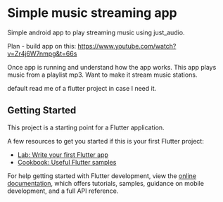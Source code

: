 # Simple music streaming app

Simple android app to play streaming music using just_audio.

Plan - build app on this:
https://www.youtube.com/watch?v=Zr4j6W7nmpg&t=66s

Once app is running and understand how the app works.
This app plays music from a playlist mp3. Want to make it stream music stations.





default read me of a flutter project in case I need it.

## Getting Started

This project is a starting point for a Flutter application.

A few resources to get you started if this is your first Flutter project:

- [Lab: Write your first Flutter app](https://docs.flutter.dev/get-started/codelab)
- [Cookbook: Useful Flutter samples](https://docs.flutter.dev/cookbook)

For help getting started with Flutter development, view the
[online documentation](https://docs.flutter.dev/), which offers tutorials,
samples, guidance on mobile development, and a full API reference.
